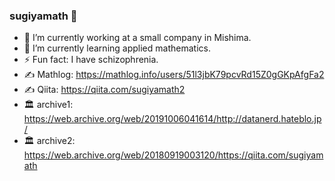 ### sugiyamath 👋

- 🔭 I’m currently working at a small company in Mishima.
- 🌱 I’m currently learning applied mathematics.
- ⚡ Fun fact: I have schizophrenia.
- ✍ Mathlog: https://mathlog.info/users/51l3jbK79pcvRd15Z0gGKpAfgFa2
- ✍ Qiita: https://qiita.com/sugiyamath2
- 🏛 archive1: https://web.archive.org/web/20191006041614/http://datanerd.hateblo.jp/
- 🏛 archive2: https://web.archive.org/web/20180919003120/https://qiita.com/sugiyamath
